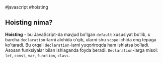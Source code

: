 #javascript #hoisting 
## Hoisting nima?
**Hoisting** - bu JavaScript-da mavjud bo'lgan `default` xususiyat bo'lib, u barcha `declaration`-larni alohida o'qib, ularni shu `scope` ichida eng tepaga ko'taradi. Bu orqali `declaration`-larni yuqoriroqda ham ishlatsa bo'ladi. Asosan funksiyalar bilan ishlaganda foyda beradi.
`Declaration`-larga misol: `let`, `const`, `var`, `function`, `class`.
